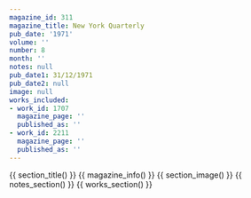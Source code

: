 ```yaml
---
magazine_id: 311
magazine_title: New York Quarterly
pub_date: '1971'
volume: ''
number: 8
month: ''
notes: null
pub_date1: 31/12/1971
pub_date2: null
image: null
works_included:
- work_id: 1707
  magazine_page: ''
  published_as: ''
- work_id: 2211
  magazine_page: ''
  published_as: ''
---
```


{{ section_title() }}
{{ magazine_info() }}
{{ section_image() }}
{{ notes_section() }}
{{ works_section() }}
